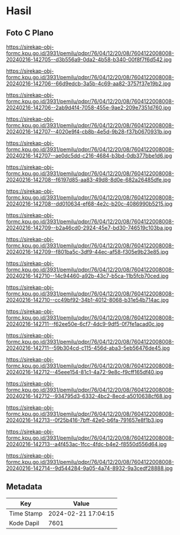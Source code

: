 # Hasil

## Foto C Plano

https://sirekap-obj-formc.kpu.go.id/3931/pemilu/pdpr/76/04/12/20/08/7604122008008-20240216-142705--d3b556a9-0da2-4b58-b340-00f8f7f6d542.jpg

https://sirekap-obj-formc.kpu.go.id/3931/pemilu/pdpr/76/04/12/20/08/7604122008008-20240216-142706--66d9edcb-3a5b-4c69-aa82-3757f37e19b2.jpg

https://sirekap-obj-formc.kpu.go.id/3931/pemilu/pdpr/76/04/12/20/08/7604122008008-20240216-142706--2ab9d4f4-7058-455e-9ae2-209e7351d760.jpg

https://sirekap-obj-formc.kpu.go.id/3931/pemilu/pdpr/76/04/12/20/08/7604122008008-20240216-142707--4020e9f4-cb8b-4e5d-9b28-f37b0670931b.jpg

https://sirekap-obj-formc.kpu.go.id/3931/pemilu/pdpr/76/04/12/20/08/7604122008008-20240216-142707--ae0dc5dd-c216-4684-b3bd-0db377bbe1d6.jpg

https://sirekap-obj-formc.kpu.go.id/3931/pemilu/pdpr/76/04/12/20/08/7604122008008-20240216-142708--f6197d85-aa83-49d8-8d0e-682a26485dfe.jpg

https://sirekap-obj-formc.kpu.go.id/3931/pemilu/pdpr/76/04/12/20/08/7604122008008-20240216-142708--dd010634-ef68-4e2c-b20c-4086990b5215.jpg

https://sirekap-obj-formc.kpu.go.id/3931/pemilu/pdpr/76/04/12/20/08/7604122008008-20240216-142709--b2a46cd0-2924-45e7-bd30-746519c103ba.jpg

https://sirekap-obj-formc.kpu.go.id/3931/pemilu/pdpr/76/04/12/20/08/7604122008008-20240216-142709--f801ba5c-3df9-44ec-af58-f305e9b23e85.jpg

https://sirekap-obj-formc.kpu.go.id/3931/pemilu/pdpr/76/04/12/20/08/7604122008008-20240216-142710--14c94460-a92b-43c7-b5ca-11b5fcb70ced.jpg

https://sirekap-obj-formc.kpu.go.id/3931/pemilu/pdpr/76/04/12/20/08/7604122008008-20240216-142710--cc49bf92-34b1-4012-8068-b31e54b714ac.jpg

https://sirekap-obj-formc.kpu.go.id/3931/pemilu/pdpr/76/04/12/20/08/7604122008008-20240216-142711--f62ee50e-6cf7-4dc9-9df5-0f7fe1acad0c.jpg

https://sirekap-obj-formc.kpu.go.id/3931/pemilu/pdpr/76/04/12/20/08/7604122008008-20240216-142711--59b304cd-c115-456d-aba3-5eb56476de45.jpg

https://sirekap-obj-formc.kpu.go.id/3931/pemilu/pdpr/76/04/12/20/08/7604122008008-20240216-142712--45eee154-81c1-4a72-9e8c-f9cff165df40.jpg

https://sirekap-obj-formc.kpu.go.id/3931/pemilu/pdpr/76/04/12/20/08/7604122008008-20240216-142712--934795d3-6332-4bc2-8ecd-a5010638cf68.jpg

https://sirekap-obj-formc.kpu.go.id/3931/pemilu/pdpr/76/04/12/20/08/7604122008008-20240216-142713--0f25b416-7bff-42e0-b6fa-791657e8f1b3.jpg

https://sirekap-obj-formc.kpu.go.id/3931/pemilu/pdpr/76/04/12/20/08/7604122008008-20240216-142713--a4f453ac-1fcc-4fdc-b4e2-f8550d556d64.jpg

https://sirekap-obj-formc.kpu.go.id/3931/pemilu/pdpr/76/04/12/20/08/7604122008008-20240216-142714--9d544284-9a05-4a74-8932-9a3cedf28888.jpg


## Metadata

| Key        | Value               |
| ---------- | ------------------- |
| Time Stamp | 2024-02-21 17:04:15 |
| Kode Dapil | 7601                |



